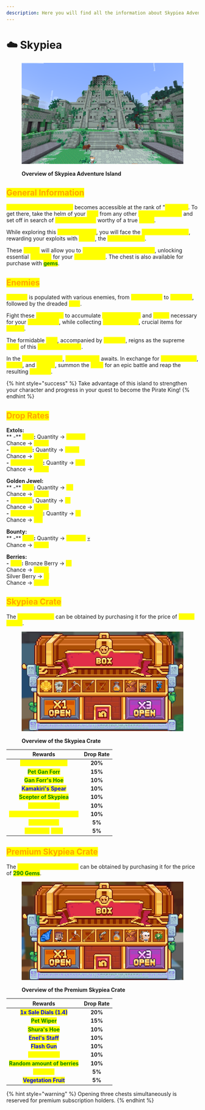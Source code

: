 ```yaml
---
description: Here you will find all the information about Skypiea Adventure Island.
---
```


# ☁️ Skypiea

<figure><img src="../../.gitbook/assets/image (6).png" alt=""><figcaption><p><strong>Overview of Skypiea Adventure Island</strong></p></figcaption></figure>

## <mark style="color:orange;">**General Information**</mark>

<mark style="color:yellow;">**Skypiea Adventure Island**</mark> becomes accessible at the rank of "<mark style="color:yellow;">**Captain"**</mark>. To get there, take the helm of your <mark style="color:yellow;">**ship**</mark> from any other <mark style="color:yellow;">**adventure island**</mark> and set off in search of <mark style="color:yellow;">**new challenges**</mark> worthy of a true <mark style="color:yellow;">**pirate**</mark>.&#x20;

While exploring this <mark style="color:yellow;">**celestial island**</mark>, you will face the <mark style="color:yellow;">**henchmen of Enel**</mark>, rewarding your exploits with <mark style="color:yellow;">**Extols**</mark>, the <mark style="color:yellow;">**local currency**</mark>.&#x20;

These <mark style="color:yellow;">**Extols**</mark> will allow you to <mark style="color:yellow;">**open the crate on the island**</mark>, unlocking essential <mark style="color:yellow;">**rewards**</mark> for your <mark style="color:yellow;">**progression**</mark>. The chest is also available for purchase with <mark style="color:green;">**gems**</mark>.

## <mark style="color:orange;">**Enemies**</mark>

<mark style="color:yellow;">**Skypiea**</mark> is populated with various enemies, from <mark style="color:yellow;">**sea soldiers**</mark> to <mark style="color:yellow;">**Gedatsu**</mark>, followed by the dreaded <mark style="color:yellow;">**Enel**</mark>.&#x20;

Fight these <mark style="color:yellow;">**henchmen**</mark> to accumulate <mark style="color:yellow;">**job experience**</mark> and <mark style="color:yellow;">**Extols**</mark> necessary for your <mark style="color:yellow;">**progression**</mark>, while collecting <mark style="color:yellow;">**golden jewels**</mark>, crucial items for <mark style="color:yellow;">**quests**</mark>.&#x20;

The formidable <mark style="color:yellow;">**Enel**</mark>, accompanied by <mark style="color:yellow;">**Gedatsu**</mark>, reigns as the supreme <mark style="color:yellow;">**boss**</mark> of this <mark style="color:yellow;">**adventure island**</mark>.&#x20;

In the <mark style="color:yellow;">**adventure zone**</mark>, <mark style="color:yellow;">**Enel's statue**</mark> awaits. In exchange for <mark style="color:yellow;">**golden jewels**</mark>, <mark style="color:yellow;">**Extols**</mark>, and <mark style="color:yellow;">**berries**</mark>, summon the <mark style="color:yellow;">**boss**</mark> for an epic battle and reap the resulting <mark style="color:yellow;">**rewards**</mark>.&#x20;

{% hint style="success" %}
Take advantage of this island to strengthen your character and progress in your quest to become the Pirate King!
{% endhint %}

## <mark style="color:orange;">**Drop Rates**</mark>

**Extols:** \
&#x20;        ** -** <mark style="color:yellow;">**Enel**</mark>**:** Quantity -> <mark style="color:yellow;">**+5,500**</mark>\
&#x20;                        Chance -> <mark style="color:yellow;">**100%**</mark>\
&#x20;         **-** <mark style="color:yellow;">**Gedatsu**</mark>**:** Quantity -> <mark style="color:yellow;">**+900**</mark>\
&#x20;                               Chance -> <mark style="color:yellow;">**100%**</mark>\
&#x20;         **-** <mark style="color:yellow;">**Sea Soldiers**</mark>**:** Quantity -> <mark style="color:yellow;">**+15**</mark>\
&#x20;                                       Chance -> <mark style="color:yellow;">**100%**</mark>

**Golden Jewel:** \
&#x20;        ** -** <mark style="color:yellow;">**Enel**</mark>**:** Quantity -> <mark style="color:yellow;">**x3**</mark>\
&#x20;                        Chance -> <mark style="color:yellow;">**100%**</mark>\
&#x20;         **-** <mark style="color:yellow;">**Gedatsu**</mark>**:** Quantity -> <mark style="color:yellow;">**x1**</mark>\
&#x20;                               Chance -> <mark style="color:yellow;">**100%**</mark>\
&#x20;         **-** <mark style="color:yellow;">**Sea Soldiers**</mark>**:** Quantity -> <mark style="color:yellow;">**x1**</mark>\
&#x20;                                       Chance -> <mark style="color:yellow;">**2%**</mark>

**Bounty:** \
&#x20;        ** -** <mark style="color:yellow;">**Enel**</mark>**:** Quantity -> <mark style="color:yellow;">**+9,000**</mark> [💀](https://emojipedia.org/fr/cr%C3%A2ne)\
&#x20;                        Chance -> <mark style="color:yellow;">**100%**</mark>

**Berries:** \
&#x20;         **-** <mark style="color:yellow;">**Enel**</mark>**:** Bronze Berry -> <mark style="color:yellow;">**x1**</mark>\
&#x20;                       Chance -> <mark style="color:yellow;">**100%**</mark>\
&#x20;                       Silver Berry -> <mark style="color:yellow;">**x1**</mark>\
&#x20;                       Chance -> <mark style="color:yellow;">**100%**</mark>

## <mark style="color:orange;">**Skypiea Crate**</mark>

The <mark style="color:yellow;">**Skypiea Crate**</mark> can be obtained by purchasing it for the price of <mark style="color:yellow;">**3,000 Extols**</mark>.

<figure><img src="../../.gitbook/assets/skypiea crate.jpg" alt=""><figcaption><p><strong>Overview of the Skypiea Crate</strong></p></figcaption></figure>

|                                          **Rewards**                                          | **Drop Rate** |
| :-------------------------------------------------------------------------------------------: | :-----------: |
|                   <mark style="color:yellow;">**1x Sale Dials (1.2)**</mark>                  |    **20%**    |
|                       <mark style="color:green;">**Pet Gan Forr**</mark>                      |    **15%**    |
|                      <mark style="color:green;">**Gan Forr's Hoe**</mark>                     |    **10%**    |
|                     <mark style="color:blue;">**Kamakiri's Spear**</mark>                     |    **10%**    |
|                    <mark style="color:green;">**Scepter of Skypiea**</mark>                   |    **10%**    |
|                       <mark style="color:yellow;">**Job Booster**</mark>                      |    **10%**    |
|                <mark style="color:yellow;">**Random amount of berries**</mark>                |    **10%**    |
|                       <mark style="color:yellow;">**Pet Bellamy**</mark>                      |     **5%**    |
| <mark style="color:yellow;">**Lightning**</mark> <mark style="color:yellow;">**Fruit**</mark> |     **5%**    |

## <mark style="color:orange;">**Premium Skypiea Crate**</mark>

The <mark style="color:yellow;">**Premium Skypiea Crate**</mark> can be obtained by purchasing it for the price of <mark style="color:green;">**290 Gems**</mark>.

<figure><img src="../../.gitbook/assets/premium skypiea crate.jpg" alt=""><figcaption><p><strong>Overview of the Premium Skypiea Crate</strong></p></figcaption></figure>

|                           **Rewards**                          | **Drop Rate** |
| :------------------------------------------------------------: | :-----------: |
|    <mark style="color:blue;">**1x Sale Dials (1.4)**</mark>    |    **20%**    |
|         <mark style="color:green;">**Pet Wiper**</mark>        |    **15%**    |
|        <mark style="color:green;">**Shura's Hoe**</mark>       |    **10%**    |
|        <mark style="color:blue;">**Enel's Staff**</mark>       |    **10%**    |
|         <mark style="color:blue;">**Flash Gun**</mark>         |    **10%**    |
|       <mark style="color:yellow;">**Job Booster**</mark>       |    **10%**    |
| <mark style="color:green;">**Random amount of berries**</mark> |    **10%**    |
|         <mark style="color:yellow;">**Pet Enel**</mark>        |     **5%**    |
|      <mark style="color:blue;">**Vegetation Fruit**</mark>     |     **5%**    |

{% hint style="warning" %}
Opening three chests simultaneously is reserved for premium subscription holders.
{% endhint %}
